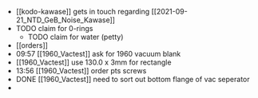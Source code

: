 - [[kodo-kawase]] gets in touch regarding [[2021-09-21_NTD_GeB_Noise_Kawase]]
- TODO claim for 0-rings
	- TODO claim for water (petty)
- [[orders]]
- 09:57 [[1960_Vactest]] ask for 1960 vacuum blank
- [[1960_Vactest]] use 130.0 x 3mm for rectangle
- 13:56 [[1960_Vactest]] order pts screws
- DONE [[1960_Vactest]] need to sort out bottom flange of vac seperator
-